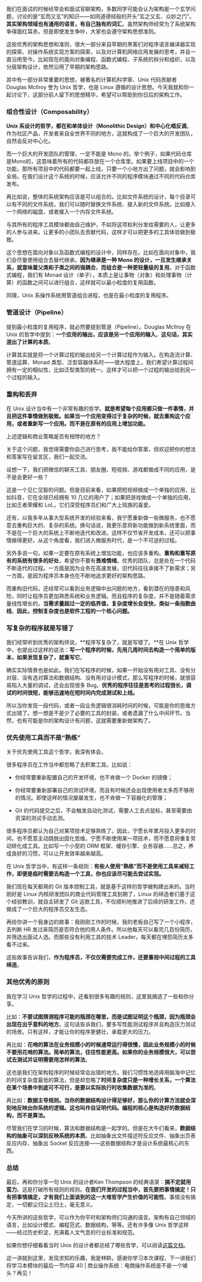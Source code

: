 <p data-nodeid="877" class="">我们在面试的时候经常会和面试官聊架构，多数同学可能会认为架构是一个玄学问题，讨论的是“玄而又玄”的知识——如同道德经般的开头“玄之又玄、众妙之门”。<strong data-nodeid="935">其实架构领域也有通用的语言，有自己独有的词汇</strong>。虽然架构师经常为了系统架构争得面红耳赤，但是即使发生争吵，大家也会遵守架构思想准则。</p>
<p data-nodeid="878">这些优秀的架构思想和准则，很大一部分来自早期的黑客们对程序语言编译器实现的探索、对操作系统实现方案的探索，以及对计算机网络应用发展的思考，并且一直沿用至今。比如现在的面向对象编程、函数式编程、子系统的拆分和组织，以及分层架构设计，依然沿用了早期的架构思路。</p>
<p data-nodeid="879">其中有一部分非常重要的思想，被著名的计算机科学家、Unix 代码贡献者 Douglas McIlroy 誉为 Unix 哲学，也是 Linux 遵循的设计思想。今天我就和你一起讨论下，这部分前人留下的思想精华，希望可以帮助到你日后的架构工作。</p>
<h3 data-nodeid="880">组合性设计（Composability）</h3>
<p data-nodeid="881"><strong data-nodeid="943">Unix 系设计的哲学，都在和单体设计（Monolithic Design）和中心化唱反调</strong>。作为社区产品，开发者来自全世界不同的地方，这就构成了一个巨大的开发团队，自然会反对中心化。</p>
<p data-nodeid="882">而一个巨大的开发团队的管理，一定不能是 Mono 的。举个例子，如果代码仓库是Mono的，这意味着所有的代码都存放在一个仓库里。如果要上线项目中的一个功能，那所有项目中的代码都要一起上线，只要一个小地方出了问题，就会影响到全局。在我们设计这个系统的时候，应该允许不同的程序模块通过不同的代码仓库发布。</p>
<p data-nodeid="883">再比如说，整体的系统架构应该是可以组合的。比如文件系统的设计，每个目录可以有不同的文件系统，我们可以随时替换文件系统、接入新的文件系统。比如接入一个网络的磁盘，或者接入一个内存文件系统。</p>
<p data-nodeid="884">与其所有的程序工具模块都由自己维护，不如将这项权利分发给需要的人，让更多的人参与进来。让更多的小团队去贡献代码，这样才可以把更多的工具体验做到极致。</p>
<p data-nodeid="885">这个思想在面向对象以及函数式编程的设计中，同样存在。比如在面向对象中，我们会尽量使用组合去替代继承。<strong data-nodeid="956">因为继承是一种 Mono 的设计，一旦发生继承关系，就意味着父类和子类之间的强耦合</strong>。<strong data-nodeid="957">而组合是一种更轻量级的复用</strong>。对于函数式编程，我们有 Monad 设计（单子），本质上是让事物（对象）和处理事物（计算）的函数之间可以进行组合，这样就可以最小粒度的复用函数。</p>
<p data-nodeid="886">同理，Unix 系操作系统用管道组合进程，也是在最小粒度的复用程序。</p>
<h3 data-nodeid="887">管道设计（Pipeline）</h3>
<p data-nodeid="888">提到最小粒度的复用程序，就必然要提到管道（Pipeline）。Douglas McIlroy 在 Unix 的哲学中提到：<strong data-nodeid="969">一个应用的输出，应该是另一个应用的输入</strong>。<strong data-nodeid="970">这句话，其实道出了计算的本质</strong>。</p>
<p data-nodeid="889">计算其实就是将一个计算过程的输出给另一个计算过程作为输入。在构造流计算、管道运算、Monad 类型、泛型容器体系时——很大程度上，我们希望计算过程间拥有一定的相似性，比如泛型类型的统一。这样才可以把一个过程的输出给到另一个过程的输入。</p>
<h3 data-nodeid="890">重构和丢弃</h3>
<p data-nodeid="891">在 Unix 设计当中有一个非常有趣的哲学。<strong data-nodeid="977">就是希望每个应用都只做一件事情，并且把这件事情做到极致。如果当一个应用变得过于复杂的时候，就去重构这个应用，或者重新写一个应用。而不是在原有的应用上增加功能。</strong></p>
<p data-nodeid="892">上述逻辑和商业策略是否有相悖的地方？</p>
<p data-nodeid="893">关于这个问题，我觉得需要你自己进行思考，我不能给你答案，但欢迎把你的想法和答案写在留言区，我们一起交流。</p>
<p data-nodeid="894">设想一下，我们把微信的聊天工具、朋友圈、短视频、游戏都做成不同的应用，是不是会更好一些？</p>
<p data-nodeid="895">这是一个见仁见智的问题。但是目前来看，如果把短视频做成一个单独的应用，比如抖音，它在全球已经拥有 10 几亿的用户了；如果把游戏做成一个单独的应用，比如王者荣耀和 LoL，它们深受程序员们和广大上班族的喜爱。</p>
<p data-nodeid="896">还有，以我多年从事大型系统开发的经验来看，我宁愿重新做一些微服务，也不愿意去重构巨大的、复杂的系统。换句话说，我更乐意将新功能做到新系统里面，而不是在一个巨大的系统上不断地迭代和改进。这样不仅节省开发成本，还可以把事情做得更好。从这个角度看，我们进入微服务时代，是一个不可逆的过程。</p>
<p data-nodeid="897">另外多说一句，如果一定要在原有系统上增加功能，也应该多重构。<strong data-nodeid="992">重构和重写原有的系统有很多的好处</strong>，希望你不要有<strong data-nodeid="993">畏难情绪</strong>。优秀的团队，总是处在一个代码不断迭代的过程。一方面是因为业务在高速发展，旧代码往往承接不了新需求；另一方面，是因为程序员本身也在不断地追求更好的架构思路。</p>
<p data-nodeid="898">而重构旧代码，还经常可以看到业务逻辑中出问题的地方，看到潜在的隐患和风险，同时让程序员更加熟悉系统和业务逻辑。而且程序的复杂度，并不是随着需求量线性增长的。<strong data-nodeid="1002">当需求量超过一定的临界值，复杂度增长会变快，类似一条指数曲线</strong>。<strong data-nodeid="1003">因此，控制复杂度也是软件工程的一个核心问题。</strong></p>
<h3 data-nodeid="899">写复杂的程序就是写错了</h3>
<p data-nodeid="900">我们经常听到优秀的架构师说，**程序写复杂了，就是写错了。**在 Unix 哲学中，也提出过这样的说法：<strong data-nodeid="1016">写一个程序的时候，先用几周时间去构造一个简单的版本，如果发现复杂了，就重写它</strong>。</p>
<p data-nodeid="901">确实实际情景也是如此。我们在写程序的时候，如果一开始没有用对工具、没有分对层、没有选对算法和数据结构、没有用对设计模式，那么写程序的时候，就很容易陷入大量的调试，还会出现很多 Bug。<strong data-nodeid="1021">优秀的程序往往是思考的过程很长，调试的时间很短，能够迅速地在短时间内完成测试和上线。</strong></p>
<p data-nodeid="902">所以当你发现一段代码，或者一段业务逻辑很消耗时间的时候，可能是你的思维方式出错了。想一想是不是少了必要的工具的封装，或者遗漏了什么中间环节。当然，也有可能是你的架构设计有问题，这就需要重新做架构了。</p>
<h3 data-nodeid="903">优先使用工具而不是“熟练”</h3>
<p data-nodeid="904">关于优先使用工具这个哲学，我深有体会。</p>
<p data-nodeid="905">很多程序员在工作当中都忽略了去积累工具。比如说：</p>
<ul data-nodeid="906">
<li data-nodeid="907">
<p data-nodeid="908">你经常要重新配置自己的开发环境，也不肯做一个 Docker 的镜像；</p>
</li>
<li data-nodeid="909">
<p data-nodeid="910">你经常要重新部署自己的测试环境，而且有时候还会出现使用者太多而不够用的情况。即使这样的情况屡屡发生，也不肯做一下容器化的管理；</p>
</li>
<li data-nodeid="911">
<p data-nodeid="912">Git 的代码提交之后，不会触发自动化测试，需要人工去点鼠标，甚至需要由资深的测试手动去测。</p>
</li>
</ul>
<p data-nodeid="913">很多程序员都认为自己对某项技术足够熟练了。因此，宁愿长年累月投入更多的时间，也不愿意主动跳脱出固化思维。宁愿不断使用某一项技术，而不愿意将重复劳动转化成工具。比如写一个小型的 ORM 框架、缓存引擎、业务容器……总之，养成良好的习惯，可以让开发效率越来越高。</p>
<p data-nodeid="914">在 Unix 哲学当中，有这样一条规则：<strong data-nodeid="1034">有些人使用“熟练”而不是使用工具来减轻工作，即便是临时需要去构造一个工具，你也应该尽可能去尝试实现。</strong></p>
<p data-nodeid="915">我们现在每天都用的 Git 版本控制工具，就是基于这样的哲学被构建出来的。当时刚好是 Linux 内核研发团队的商业代码管理工具到期了，Linux 的缔造者们基于这个经验教训，就自主研发了 Git 这款工具，不仅顺利地推进了后续的研发工作，还做成了一个巨大的程序员交友生态。</p>
<p data-nodeid="916">再给你讲一个我身边的故事：我刚刚工作的时候，我的老板自己写了一个小程序，去判断 HR 发过来简历是否符合他的用人条件。所以他每天可以看完几百份简历，并筛选出面试人选。而那些没有利用工具的技术 Leader，每天都在埋怨简历太多看不过来。</p>
<p data-nodeid="917">这些故事告诉我们，<strong data-nodeid="1042">作为程序员，不仅仅需要完成工作，还要重视中间过程的工具缔造</strong>。</p>
<h3 data-nodeid="918">其他优秀的原则</h3>
<p data-nodeid="919">我在学习 Unix 哲学的过程中，还看到很多有趣的规则，这里我摘选了一些和你分享。</p>
<p data-nodeid="5068" class="te-preview-highlight">比如：<strong data-nodeid="5074">不要试图猜测程序可能的瓶颈在哪里，而是试图证明这个瓶颈，因为瓶颈会出现在出乎意料的地方</strong>。这句话告诉我们，要多写性能测试程序并且构造压力测试的场景。只有这样，才能让你的程序更健壮，承载更大的压力。</p>










<p data-nodeid="921">再比如：<strong data-nodeid="1057">花哨的算法在业务规模小的时候通常运行得很慢，因此业务规模小的时候不要用花哨的算法。简单的算法，往往性能更高。如果你的业务规模很大，可以尝试去测试并证明需要用怎样的算法</strong>。</p>
<p data-nodeid="922">这也是我们在架构程序的时候经常会出错的地方。我们习惯性地选择用脑海中记忆的时间复杂度最低的算法，但是却忽略了<strong data-nodeid="1063">时间复杂度只是一种增长关系，一个算法在某个场景中到底可不可行，是要以实际执行时收集数据为准的</strong>。</p>
<p data-nodeid="923">再比如：<strong data-nodeid="1068">数据主导规则。当你的数据结构设计得足够好，那么你的计算方法就会深刻地反映出你系统的逻辑。这也叫作自证明代码。编程的核心是构造好的数据结构，而不是算法。</strong></p>
<p data-nodeid="924">尽管我们在学习的时候，算法和数据结构是一起学的。但是在大牛们看来，<strong data-nodeid="1074">数据结构的抽象可以深刻反映系统的本质</strong>。比如抽象出文件描述符反应文件、抽象出页表反应内存、抽象出 Socket 反应连接——这些数据结构才是设计系统最核心的东西。</p>
<h3 data-nodeid="925">总结</h3>
<p data-nodeid="926">最后，再和你分享一句 Unix 的设计者Ken Thompson 的经典语录：<strong data-nodeid="1085">搞不定就用蛮力</strong>。这是打破所有规则的规则。<strong data-nodeid="1086">在我们开发的过程当中，首先要把事情搞定！只有把事情搞定，才有我们上面谈到的这一大堆哲学产生价值的可能性</strong>。事情没有搞定，一切都尘归尘土归土，毫无意义。</p>
<p data-nodeid="927">今天所讲的这些哲学，可以作为你平时和架构师们沟通的语言。架构有自己领域的语言，比如设计模式、编程范式、数据结构，等等。还有许多像 Unix 哲学这样——经过历史积淀，充满着人文气息的行业标准和规范。</p>
<p data-nodeid="928">如果你想仔细看看当时 Unix 的设计者都总结了哪些哲学，可以阅读<a href="http://www.catb.org/~esr/writings/taoup/html/ch01s06.html" data-nodeid="1091">这篇文档</a>。</p>
<p data-nodeid="929" class="">这一讲就到这里，发现求知的乐趣，我是林䭽。感谢你学习本次课程，下一讲我们将学习本模块的最后一节内容 40 | 商业操作系统：电商操作系统是不是一个噱头？再见！</p>